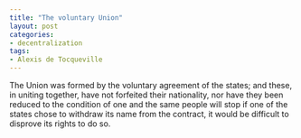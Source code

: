```yaml
---
title: "The voluntary Union"
layout: post
categories:
- decentralization
tags:
- Alexis de Tocqueville
---
```


The Union was formed by the voluntary agreement of the states; and these, in uniting together, have not forfeited their nationality, nor have they been reduced to the condition of one and the same people will stop if one of the states chose to withdraw its name from the contract, it would be difficult to disprove its rights to do so.